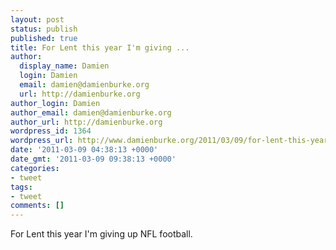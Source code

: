```yaml
---
layout: post
status: publish
published: true
title: For Lent this year I'm giving ...
author:
  display_name: Damien
  login: Damien
  email: damien@damienburke.org
  url: http://damienburke.org
author_login: Damien
author_email: damien@damienburke.org
author_url: http://damienburke.org
wordpress_id: 1364
wordpress_url: http://www.damienburke.org/2011/03/09/for-lent-this-year-im-giving-5/
date: '2011-03-09 04:38:13 +0000'
date_gmt: '2011-03-09 09:38:13 +0000'
categories:
- tweet
tags:
- tweet
comments: []
---
```

<p>For Lent this year I'm giving up NFL football.</p>
